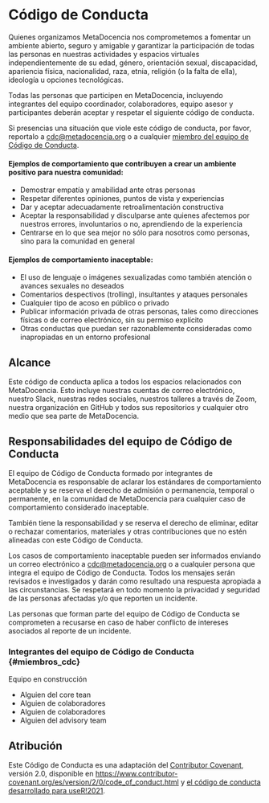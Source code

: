# Código de Conducta

Quienes organizamos MetaDocencia nos comprometemos a fomentar un ambiente abierto, seguro y amigable y garantizar la participación de todas las personas en nuestras actividades y espacios virtuales  independientemente de su edad, género, orientación sexual, discapacidad, apariencia física, nacionalidad, raza, etnia, religión (o la falta de ella), ideología u opciones tecnológicas. 

Todas las personas que participen en MetaDocencia, incluyendo integrantes del equipo coordinador, colaboradores, equipo asesor y participantes deberán aceptar y respetar el siguiente código de conducta. 

Si presencias una situación que viole este código de conducta, por favor, reportalo a [cdc@metadocencia.org](mailto:cdc@metadocencia.org) o a cualquier [miembro del equipo de Código de Conducta](#miembros_cdc).

#### Ejemplos de comportamiento que contribuyen a crear un ambiente positivo para nuestra comunidad:

* Demostrar empatía y amabilidad ante otras personas
* Respetar diferentes opiniones, puntos de vista y experiencias
* Dar y aceptar adecuadamente retroalimentación constructiva
* Aceptar la responsabilidad y disculparse ante quienes afectemos por nuestros errores, involuntarios o no, aprendiendo de la experiencia
* Centrarse en lo que sea mejor no sólo para nosotros como personas, sino para la comunidad en general

#### Ejemplos de comportamiento inaceptable:

* El uso de lenguaje o imágenes sexualizadas como también atención o avances sexuales no deseados
* Comentarios despectivos (trolling), insultantes y ataques personales
* Cualquier tipo de acoso en público o privado
* Publicar información privada de otras personas, tales como direcciones físicas o de correo electrónico, sin su permiso explícito
* Otras conductas que puedan ser razonablemente consideradas como inapropiadas en un entorno profesional

## Alcance

Este código de conducta aplica a todos los espacios relacionados con MetaDocencia. Esto incluye nuestras cuentas de correo electrónico, nuestro Slack, nuestras redes sociales, nuestros talleres a través de Zoom, nuestra organización en GitHub y todos sus repositorios y cualquier otro medio que sea parte de MetaDocencia.

## Responsabilidades del equipo de Código de Conducta

El equipo de Código de Conducta formado por integrantes de MetaDocencia es responsable de aclarar los estándares de comportamiento aceptable y se reserva el derecho de admisión o permanencia, temporal o permanente, en la comunidad de MetaDocencia para cualquier caso de comportamiento considerado inaceptable. 

También tiene la responsabilidad y se reserva el derecho de eliminar, editar o rechazar comentarios, materiales y otras contribuciones que no estén alineadas con este Código de Conducta. 

Los casos de comportamiento inaceptable pueden ser informados enviando un correo electrónico a [cdc@metadocencia.org](mailto:cdc@metadocencia.org) o a cualquier persona que integra el equipo de Código de Conducta. Todos los mensajes serán revisados e investigados y darán como resultado una respuesta apropiada a las circunstancias. Se respetará en todo momento la privacidad y seguridad de las personas afectadas y/o que reporten un incidente. 

Las personas que forman parte del equipo de Código de Conducta se comprometen a recusarse en caso de haber conflicto de intereses asociados al reporte de un incidente. 

### Integrantes del equipo de Código de Conducta {#miembros_cdc}

Equipo en construcción
* Alguien del core tean
* Alguien de colaboradores
* Alguien de colaboradores
* Alguien del advisory team 

## Atribución

Este Código de Conducta es una adaptación del [Contributor Covenant](https://www.contributor-covenant.org), versión 2.0,
disponible en https://www.contributor-covenant.org/es/version/2/0/code_of_conduct.html y [el código de conducta desarrollado para useR!2021](https://user2021.r-project.org/participation/coc/).
